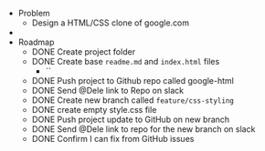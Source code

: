 - Problem
	- Design a HTML/CSS clone of google.com
-
- Roadmap
	- DONE Create project folder
	- DONE Create base `readme.md` and `index.html` files
		- ``
	- DONE Push project to Github repo called google-html
	- DONE Send @Dele link to Repo on slack
	- DONE Create new branch called `feature/css-styling`
	- DONE create empty style.css file
	- DONE Push project update to GitHub on new branch
	- DONE Send @Dele link to repo for the new branch on slack
	- DONE Confirm I can fix from GitHub issues